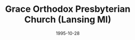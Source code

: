 ---
date: &id001 1995-10-28
end_date: null
location:
  address: 1301 W. Wieland Road
  city: Lansing
  state: MI
minister:
- end: 1988-01-01
  name: Richard Sowder
  start: 1984-01-01
  type: Organizing Pastor
- end: 1995-01-01
  name: Stephen Pribble
  start: 1989-01-01
  type: Organizing Pastor
- end: null
  name: Stephen Pribble
  start: 1995-01-01
  type: pastor
- end: 2002-01-01
  name: Brian De Jong
  start: 2000-01-01
  type: Associate Pastor
ministers:
- Richard Sowder
- Stephen Pribble
- Stephen Pribble
- Brian De Jong
name: Grace Orthodox Presbyterian Church
names:
- end: null
  name: Grace Orthodox Presbyterian Church
  start: 1995-10-28
origination_date: *id001
raw_data: "MI Lansing\nGrace Orthodox Presbyterian Church  (October 28, 1995\u2013\
  \ )\n1301 W. Wieland Road\nOrg. Pastors: Richard Sowder, 1984\u201388\nStephen Pribble,\
  \ 1989\u20131995)\nPastor: Stephen Pribble, 1995\u2013\nAssoc. Pastor: Brian De\
  \ Jong, 2000\u20132002"
received_from: null
states:
- MI
status:
  active: true
  end_date: null
  reason: null
  received_from: null
  withdrawal_to: null
title: Grace Orthodox Presbyterian Church (Lansing MI)

---